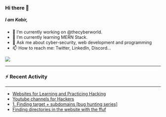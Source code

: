### Hi there 👋
##### I am Kabir,
- 🔭 I’m currently working on @thecyberworld.
- 🌱 I’m currently learning MERN Stack.
- 💬 Ask me about cyber-security, web development and programming
- 📫 How to reach me: Twitter, LinkedIn, Discord...

<img 
   src="https://github-readme-stats.vercel.app/api?username=kabir0x17&show_icons=true&title_color=fff&icon_color=79ff97&text_color=9f9f9f&bg_color=151515" 
/>

---

### :zap: Recent Activity

<!--START_SECTION:activity-->
 
<!--END_SECTION:activity-->

---
<!-- YOUTUBE-VIDEOS-LIST:START -->
- [Websites for Learning and Practicing Hacking](https://www.youtube.com/watch?v=fAGc5C_9kiI)
- [Youtube channels for Hackers](https://www.youtube.com/watch?v=uTVJv4NEydM)
- [1.  Finding target + subdomains  [bug hunting series]](https://www.youtube.com/watch?v=dZNCjmaLei4)
- [Finding directories in the website with the ffuf](https://www.youtube.com/watch?v=NYoTBMK_gik)
<!-- YOUTUBE-VIDEOS-LIST:END -->
